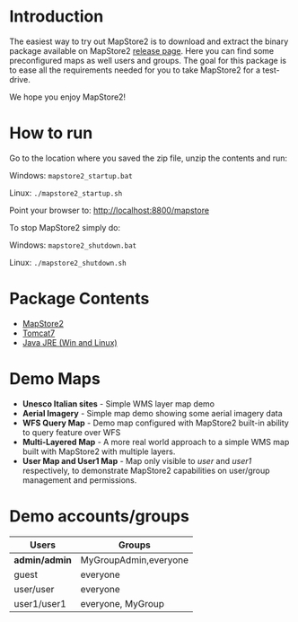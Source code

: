 # Introduction
The easiest way to try out MapStore2 is to download and extract the binary package available on MapStore2 [release page](https://github.com/geosolutions-it/MapStore2/releases/latest).
Here you can find some preconfigured maps as well users and groups.
The goal for this package is to ease all the requirements needed for you to take MapStore2 for a test-drive.

We hope you enjoy MapStore2!

# How to run
Go to the location where you saved the zip file, unzip the contents and run:

Windows: `mapstore2_startup.bat`

Linux: `./mapstore2_startup.sh`

Point your browser to: [http://localhost:8800/mapstore](http://localhost:8800/mapstore)

To stop MapStore2 simply do:

Windows: `mapstore2_shutdown.bat`

Linux: `./mapstore2_shutdown.sh`

# Package Contents
* [MapStore2](https://github.com/geosolutions-it/MapStore2/releases/latest)
* [Tomcat7](http://www.apache.org/dist/tomcat/tomcat-7/v7.0.75/)
* [Java JRE (Win and Linux)](http://www.oracle.com/technetwork/java/javase/downloads/jre7-downloads-1880261.html)

# Demo Maps
* **Unesco Italian sites** - Simple WMS layer map demo
* **Aerial Imagery** - Simple map demo showing some aerial imagery data
* **WFS Query Map** - Demo map configured with MapStore2 built-in ability to query feature over WFS
* **Multi-Layered Map** - A more real world approach to a simple WMS map built with MapStore2 with multiple layers.
* **User Map and User1 Map** - Map only visible to *user* and *user1* respectively, to demonstrate MapStore2 capabilities on user/group management and permissions.

# Demo accounts/groups

| **Users**       | **Groups**            |
|-----------------|-----------------------|
| **admin/admin** | MyGroupAdmin,everyone |
| guest           | everyone              |
| user/user       | everyone              |
| user1/user1     | everyone, MyGroup     |
